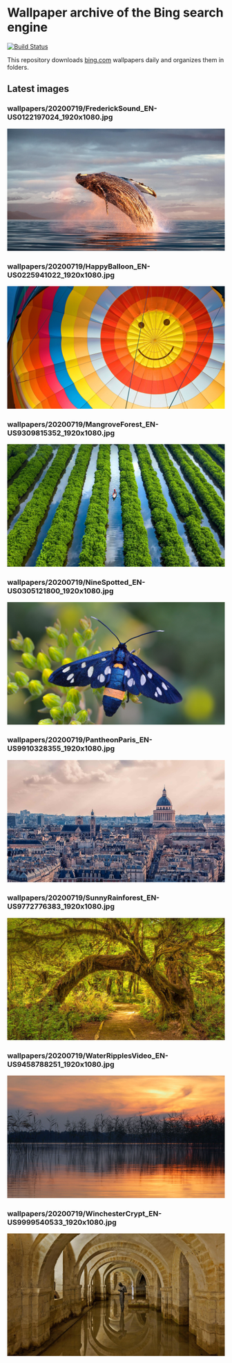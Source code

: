 # Wallpaper archive of the Bing search engine

[![Build Status](https://travis-ci.org/kijart/bing-daily-images-dl.svg?branch=wallpapers)](https://travis-ci.org/kijart/bing-daily-images-dl)

This repository downloads [bing.com](https://www.bing.com) wallpapers daily and organizes them in folders.

## Latest images

<!-- Wallpapers -->

### wallpapers/20200719/FrederickSound_EN-US0122197024_1920x1080.jpg

![wallpapers/20200719/FrederickSound_EN-US0122197024_1920x1080.jpg](wallpapers/20200719/FrederickSound_EN-US0122197024_1920x1080.jpg)

### wallpapers/20200719/HappyBalloon_EN-US0225941022_1920x1080.jpg

![wallpapers/20200719/HappyBalloon_EN-US0225941022_1920x1080.jpg](wallpapers/20200719/HappyBalloon_EN-US0225941022_1920x1080.jpg)

### wallpapers/20200719/MangroveForest_EN-US9309815352_1920x1080.jpg

![wallpapers/20200719/MangroveForest_EN-US9309815352_1920x1080.jpg](wallpapers/20200719/MangroveForest_EN-US9309815352_1920x1080.jpg)

### wallpapers/20200719/NineSpotted_EN-US0305121800_1920x1080.jpg

![wallpapers/20200719/NineSpotted_EN-US0305121800_1920x1080.jpg](wallpapers/20200719/NineSpotted_EN-US0305121800_1920x1080.jpg)

### wallpapers/20200719/PantheonParis_EN-US9910328355_1920x1080.jpg

![wallpapers/20200719/PantheonParis_EN-US9910328355_1920x1080.jpg](wallpapers/20200719/PantheonParis_EN-US9910328355_1920x1080.jpg)

### wallpapers/20200719/SunnyRainforest_EN-US9772776383_1920x1080.jpg

![wallpapers/20200719/SunnyRainforest_EN-US9772776383_1920x1080.jpg](wallpapers/20200719/SunnyRainforest_EN-US9772776383_1920x1080.jpg)

### wallpapers/20200719/WaterRipplesVideo_EN-US9458788251_1920x1080.jpg

![wallpapers/20200719/WaterRipplesVideo_EN-US9458788251_1920x1080.jpg](wallpapers/20200719/WaterRipplesVideo_EN-US9458788251_1920x1080.jpg)

### wallpapers/20200719/WinchesterCrypt_EN-US9999540533_1920x1080.jpg

![wallpapers/20200719/WinchesterCrypt_EN-US9999540533_1920x1080.jpg](wallpapers/20200719/WinchesterCrypt_EN-US9999540533_1920x1080.jpg)

